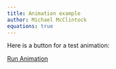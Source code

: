 ```yaml
---
title: Animation example
author: Michael McClintock
equations: true
---
```


Here is a button for a test animation:

<a href="#testAnimation" data-rel="popup" data-position-to="window" data-role="button" data-theme="b" data-inline="true">Run Animation</a>

